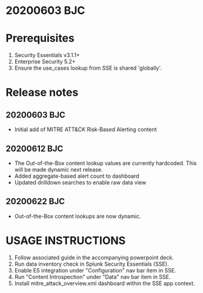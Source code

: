 # 20200603 BJC



# Prerequisites
1. Security Essentials v3.1.1+
2. Enterprise Security 5.2+
3. Ensure the use_cases lookup from SSE is shared 'globally'.

# Release notes
## 20200603 BJC
- Initial add of MITRE ATT&CK Risk-Based Alerting content
## 20200612 BJC
- The Out-of-the-Box content lookup values are currently hardcoded. This will be made dynamic next release.
- Added aggregate-based alert count to dashboard
- Updated drilldown searches to enable raw data view
## 20200622 BJC
- Out-of-the-Box content lookups are now dynamic.


# USAGE INSTRUCTIONS
1. Follow associated guide in the accompanying powerpoint deck.
2. Run data inventory check in Splunk Security Essentials (SSE).
3. Enable ES integration under "Configuration" nav bar item in SSE.
4. Run "Content Introspection" under "Data" nav bar item in SSE.
5. Install mitre_attack_overview.xml dashboard within the SSE app context.
